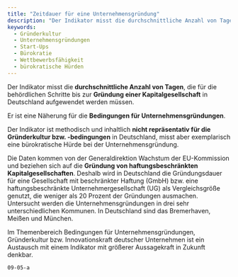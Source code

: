 ```yaml
---
title: "Zeitdauer für eine Unternehmensgründung"
description: "Der Indikator misst die durchschnittliche Anzahl von Tagen, die für die behördlichen Schritte bis zur Gründung einer Kapitalgesellschaft in Deutschland aufgewendetn werden müssen."
keywords:
  - Gründerkultur
  - Unternehmensgründungen
  - Start-Ups
  - Bürokratie
  - Wettbewerbsfähigkeit
  - bürokratische Hürden
---
```

<!-- Prologue start -->

Der Indikator misst die **durchschnittliche Anzahl von Tagen**, die für die behördlichen Schritte bis zur **Gründung einer Kapitalgesellschaft** in Deutschland aufgewendet werden müssen.

Er ist eine Näherung für die **Bedingungen für Unternehmensgründungen**.

Der Indikator ist methodisch und inhaltlich **nicht repräsentativ für die Gründerkultur bzw. -bedingungen** in Deutschland, misst aber exemplarisch eine bürokratische Hürde bei der Unternehmensgründung. 

Die Daten kommen von der Generaldirektion Wachstum der EU-Kommission und beziehen sich auf die **Gründung von haftungsbeschränkten Kapitalgesellschaften**. Deshalb wird in Deutschland die Gründungsdauer für eine Gesellschaft mit beschränkter Haftung (GmbH) bzw. eine haftungsbeschränkte Unternehmergesellschaft (UG) als Vergleichsgröße genutzt, die weniger als 20 Prozent der Gründungen ausmachen. Untersucht werden die Unternehmensgründungen in drei sehr unterschiedlichen Kommunen. In Deutschland sind das Bremerhaven, Meißen und München. 

Im Themenbereich Bedingungen für Unternehmensgründungen, Gründerkultur bzw. Innovationskraft deutscher Unternehmen ist ein Austausch mit einem Indikator mit größerer Aussagekraft in Zukunft denkbar.

<!-- Prologue end -->

```chart
09-05-a
```

